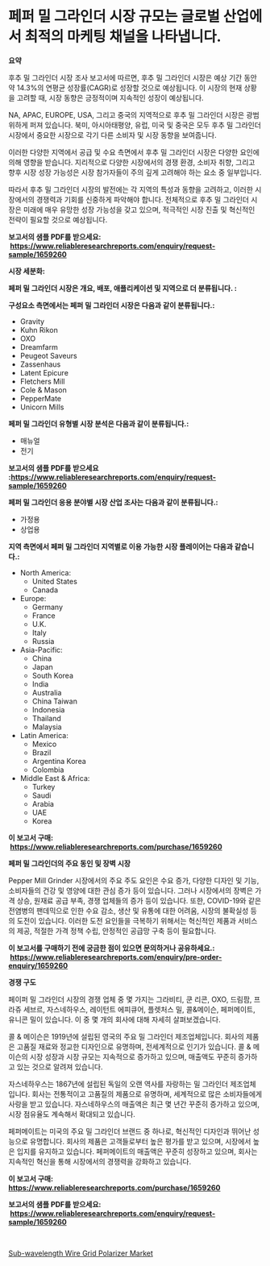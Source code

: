 <p><h1>페퍼 밀 그라인더 시장 규모는 글로벌 산업에서 최적의 마케팅 채널을 나타냅니다.</h1></p><p><strong>요약</strong></p>
<p><p>후추 밀 그라인더 시장 조사 보고서에 따르면, 후추 밀 그라인더 시장은 예상 기간 동안 약 14.3%의 연평균 성장률(CAGR)로 성장할 것으로 예상됩니다. 이 시장의 현재 상황을 고려할 때, 시장 동향은 긍정적이며 지속적인 성장이 예상됩니다.</p><p>NA, APAC, EUROPE, USA, 그리고 중국의 지역적으로 후추 밀 그라인더 시장은 광범위하게 퍼져 있습니다. 북미, 아시아태평양, 유럽, 미국 및 중국은 모두 후추 밀 그라인더 시장에서 중요한 시장으로 각기 다른 소비자 및 시장 동향을 보여줍니다.</p><p>이러한 다양한 지역에서 공급 및 수요 측면에서 후추 밀 그라인더 시장은 다양한 요인에 의해 영향을 받습니다. 지리적으로 다양한 시장에서의 경쟁 환경, 소비자 취향, 그리고 향후 시장 성장 가능성은 시장 참가자들이 주의 깊게 고려해야 하는 요소 중 일부입니다.</p><p>따라서 후추 밀 그라인더 시장의 발전에는 각 지역의 특성과 동향을 고려하고, 이러한 시장에서의 경쟁력과 기회를 신중하게 파악해야 합니다. 전체적으로 후추 밀 그라인더 시장은 미래에 매우 유망한 성장 가능성을 갖고 있으며, 적극적인 시장 진출 및 혁신적인 전략이 필요할 것으로 예상됩니다.</p></p>
<p><strong>보고서의 샘플 PDF를 받으세요: &nbsp;<a href="https://www.reliableresearchreports.com/enquiry/request-sample/1659260">https://www.reliableresearchreports.com/enquiry/request-sample/1659260</a></strong></p>
<p><strong>시장 세분화:</strong></p>
<p><strong> 페퍼 밀 그라인더 시장은 개요, 배포, 애플리케이션 및 지역으로 더 분류됩니다. :</strong></p>
<p><strong>구성요소 측면에서는 페퍼 밀 그라인더 시장은 다음과 같이 분류됩니다.:</strong></p>
<p><ul><li>Gravity</li><li>Kuhn Rikon</li><li>OXO</li><li>Dreamfarm</li><li>Peugeot Saveurs</li><li>Zassenhaus</li><li>Latent Epicure</li><li>Fletchers Mill</li><li>Cole & Mason</li><li>PepperMate</li><li>Unicorn Mills</li></ul></p>
<p><strong> 페퍼 밀 그라인더 유형별 시장 분석은 다음과 같이 분류됩니다.:</strong></p>
<p><ul><li>매뉴얼</li><li>전기</li></ul></p>
<p><strong>보고서의 샘플 PDF를 받으세요 :<a href="https://www.reliableresearchreports.com/enquiry/request-sample/1659260">https://www.reliableresearchreports.com/enquiry/request-sample/1659260</a></strong></p>
<p><strong> 페퍼 밀 그라인더 응용 분야별 시장 산업 조사는 다음과 같이 분류됩니다.:</strong></p>
<p><ul><li>가정용</li><li>상업용</li></ul></p>
<p><strong>지역 측면에서 페퍼 밀 그라인더 지역별로 이용 가능한 시장 플레이어는 다음과 같습니다.:</strong></p>
<p><ul>
    <li>
        North America:
        <ul>
            <li>United States</li>
            <li>Canada</li>
        </ul>
    </li>
    <li>
        Europe:
        <ul>
            <li>Germany</li>
            <li>France</li>
            <li>U.K.</li>
            <li>Italy</li>
            <li>Russia</li>
        </ul>
    </li>
    <li>
        Asia-Pacific:
        <ul>
            <li>China</li>
            <li>Japan</li>
            <li>South Korea</li>
            <li>India</li>
            <li>Australia</li>
            <li>China Taiwan</li>
            <li>Indonesia</li>
            <li>Thailand</li>
            <li>Malaysia</li>
        </ul>
    </li>
    <li>
        Latin America:
        <ul>
            <li>Mexico</li>
            <li>Brazil</li>
            <li>Argentina Korea</li>
            <li>Colombia</li>
        </ul>
    </li>
    <li>
        Middle East & Africa:
        <ul>
            <li>Turkey</li>
            <li>Saudi</li>
            <li>Arabia</li>
            <li>UAE</li>
            <li>Korea</li>
        </ul>
    </li>
    </ul></p>
<p><strong>이 보고서 구매: &nbsp;<a href="https://www.reliableresearchreports.com/purchase/1659260">https://www.reliableresearchreports.com/purchase/1659260</a></strong></p>
<p><strong>페퍼 밀 그라인더의 주요 동인 및 장벽 시장</strong></p>
<p><p>Pepper Mill Grinder 시장에서의 주요 주도 요인은 수요 증가, 다양한 디자인 및 기능, 소비자들의 건강 및 영양에 대한 관심 증가 등이 있습니다. 그러나 시장에서의 장벽은 가격 상승, 원재료 공급 부족, 경쟁 업체들의 증가 등이 있습니다. 또한, COVID-19와 같은 전염병의 팬데믹으로 인한 수요 감소, 생산 및 유통에 대한 어려움, 시장의 불확실성 등의 도전이 있습니다. 이러한 도전 요인들을 극복하기 위해서는 혁신적인 제품과 서비스의 제공, 적절한 가격 정책 수립, 안정적인 공급망 구축 등이 필요합니다.</p></p>
<p><strong>이 보고서를 구매하기 전에 궁금한 점이 있으면 문의하거나 공유하세요.: &nbsp;<a href="https://www.reliableresearchreports.com/enquiry/pre-order-enquiry/1659260">https://www.reliableresearchreports.com/enquiry/pre-order-enquiry/1659260</a></strong></p>
<p><strong>경쟁 구도</strong></p>
<p><p>페이퍼 밀 그라인더 시장의 경쟁 업체 중 몇 가지는 그라비티, 쿤 리콘, OXO, 드림팜, 프라쥬 세브르, 자스네하우스, 레이턴트 에피큐어, 플렛처스 밀, 콜&메이슨, 페퍼메이트, 유니콘 밀이 있습니다. 이 중 몇 개의 회사에 대해 자세히 살펴보겠습니다.</p><p>콜 & 메이슨은 1919년에 설립된 영국의 주요 밀 그라인더 제조업체입니다. 회사의 제품은 고품질 재료와 정교한 디자인으로 유명하며, 전세계적으로 인기가 있습니다. 콜 & 메이슨의 시장 성장과 시장 규모는 지속적으로 증가하고 있으며, 매출액도 꾸준히 증가하고 있는 것으로 알려져 있습니다.</p><p>자스네하우스는 1867년에 설립된 독일의 오랜 역사를 자랑하는 밀 그라인더 제조업체입니다. 회사는 전통적이고 고품질의 제품으로 유명하며, 세계적으로 많은 소비자들에게 사랑을 받고 있습니다. 자스네하우스의 매출액은 최근 몇 년간 꾸준히 증가하고 있으며, 시장 점유율도 계속해서 확대되고 있습니다.</p><p>페퍼메이트는 미국의 주요 밀 그라인더 브랜드 중 하나로, 혁신적인 디자인과 뛰어난 성능으로 유명합니다. 회사의 제품은 고객들로부터 높은 평가를 받고 있으며, 시장에서 높은 입지를 유지하고 있습니다. 페퍼메이트의 매출액은 꾸준히 성장하고 있으며, 회사는 지속적인 혁신을 통해 시장에서의 경쟁력을 강화하고 있습니다.</p></p>
<p><strong>이 보고서 구매: &nbsp; <a href="https://www.reliableresearchreports.com/purchase/1659260">https://www.reliableresearchreports.com/purchase/1659260</a></strong></p>
<p><strong>보고서의 샘플 PDF를 받으세요: &nbsp;<a href="https://www.reliableresearchreports.com/enquiry/request-sample/1659260">https://www.reliableresearchreports.com/enquiry/request-sample/1659260</a></strong><strong></strong></p>
<p>&nbsp;</p>
<p><p><a href="https://github.com/bobicer/Market-Research-Report-List-2/blob/main/sub-wavelength-wire-grid-polarizer-market.md">Sub-wavelength Wire Grid Polarizer Market</a></p></p>